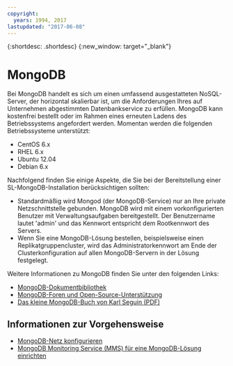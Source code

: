 ```yaml
---
copyright:
  years: 1994, 2017
lastupdated: "2017-06-08"
---
```


{:shortdesc: .shortdesc}
{:new_window: target="_blank"}


# MongoDB

Bei MongoDB handelt es sich um einen umfassend ausgestatteten NoSQL-Server, der horizontal skalierbar ist, um die Anforderungen Ihres auf Unternehmen abgestimmten Datenbankservice zu erfüllen. MongoDB kann kostenfrei bestellt oder im Rahmen eines erneuten Ladens des Betriebssystems angefordert werden. Momentan werden die folgenden Betriebssysteme unterstützt:

* CentOS 6.x
* RHEL 6.x
* Ubuntu 12.04
* Debian 6.x

Nachfolgend finden Sie einige Aspekte, die Sie bei der Bereitstellung einer SL-MongoDB-Installation berücksichtigen sollten:

* Standardmäßig wird Mongod (der MongoDB-Service) nur an Ihre private Netzschnittstelle gebunden. MongoDB wird mit einem vorkonfigurierten Benutzer mit Verwaltungsaufgaben bereitgestellt. Der Benutzername lautet 'admin' und das Kennwort entspricht dem Rootkennwort des Servers.
* Wenn Sie eine MongoDB-Lösung bestellen, beispielsweise einen Replikatgruppencluster, wird das Administratorkennwort am Ende der Clusterkonfiguration auf allen MongoDB-Servern in der Lösung festgelegt.

Weitere Informationen zu MongoDB finden Sie unter den folgenden Links:

* [MongoDB-Dokumentbibliothek](http://www.mongodb.org/display/DOCS/Home)
* [MongoDB-Foren und Open-Source-Unterstützung](https://groups.google.com/forum/?fromgroups#!forum/mongodb-user)
* [Das kleine MongoDB-Buch von Karl Seguin (PDF)](http://openmymind.net/mongodb.pdf)

## Informationen zur Vorgehensweise

* [MongoDB-Netz konfigurieren](configure-mongodb-networking.html)
* [MongoDB Monitoring Service (MMS) für eine MongoDB-Lösung einrichten](set-mongodb-monitoring-service-mms-mongodb-solution.html)
